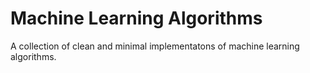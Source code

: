 # Machine Learning Algorithms
A collection of clean and minimal implementatons of machine learning algorithms.
